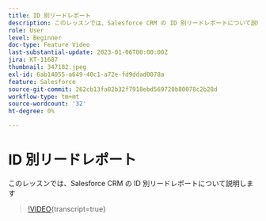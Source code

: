 ```yaml
---
title: ID 別リードレポート
description: このレッスンでは、Salesforce CRM の ID 別リードレポートについて説明します
role: User
level: Beginner
doc-type: Feature Video
last-substantial-update: 2023-01-06T00:00:00Z
jira: KT-11687
thumbnail: 347182.jpeg
exl-id: 6ab14055-a649-40c1-a72e-fd9ddad0078a
feature: Salesforce
source-git-commit: 262cb13fa02b32f7918ebd569720b80078c2b28d
workflow-type: tm+mt
source-wordcount: '32'
ht-degree: 0%

---
```


# ID 別リードレポート

このレッスンでは、Salesforce CRM の ID 別リードレポートについて説明します

>[!VIDEO](https://video.tv.adobe.com/v/347182/?learn=on){transcript=true}
